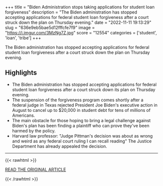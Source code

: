 +++
title = "Biden Administration stops taking applications for student loan forgiveness"
description = "The Biden administration has stopped accepting applications for federal student loan forgiveness after a court struck down the plan on Thursday evening."
date = "2022-11-11 19:13:29"
slug = "636e9eb5bae5d12fffcfe7f9"
image = "https://i.imgur.com/3MzNg7Z.jpg"
score = "12554"
categories = ['student', 'loan', 'tribe']
+++

The Biden administration has stopped accepting applications for federal student loan forgiveness after a court struck down the plan on Thursday evening.

## Highlights

- The Biden administration has stopped accepting applications for federal student loan forgiveness after a court struck down its plan on Thursday evening.
- The suspension of the forgiveness program comes shortly after a federal judge in Texas rejected President Joe Biden's executive action in August to cancel up to $20,000 in student debt for tens of millions of Americans.
- The main obstacle for those hoping to bring a legal challenge against Biden's plan has been finding a plaintiff who can prove they've been harmed by the policy.
- Harvard law professor: "Judge Pittman's decision was about as wrong and weird as any federal court ruling I can recall reading" The Justice Department has already appealed the decision.

---

{{< rawhtml >}}
  <p class="article-category">
    <a target="_blank" href="https://www.cnbc.com/2022/11/11/biden-administration-stops-taking-applications-for-student-loan-forgiveness.html">READ THE ORIGINAL ARTICLE</a>
  </p>
{{< /rawhtml >}}
